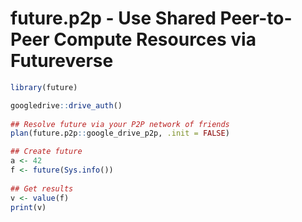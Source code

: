 # future.p2p - Use Shared Peer-to-Peer Compute Resources via Futureverse


```r
library(future)

googledrive::drive_auth()
  
## Resolve future via your P2P network of friends
plan(future.p2p::google_drive_p2p, .init = FALSE)

## Create future
a <- 42
f <- future(Sys.info())
  
## Get results
v <- value(f)
print(v)
```
